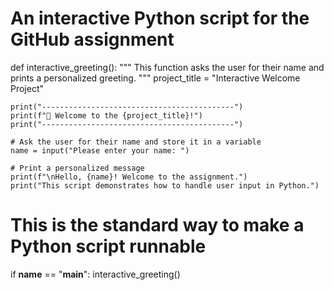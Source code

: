 # An interactive Python script for the GitHub assignment

def interactive_greeting():
    """
    This function asks the user for their name and prints a
    personalized greeting.
    """
    project_title = "Interactive Welcome Project"
    
    print("-------------------------------------------")
    print(f"🚀 Welcome to the {project_title}!")
    print("-------------------------------------------")

    # Ask the user for their name and store it in a variable
    name = input("Please enter your name: ")
    
    # Print a personalized message
    print(f"\nHello, {name}! Welcome to the assignment.")
    print("This script demonstrates how to handle user input in Python.")

# This is the standard way to make a Python script runnable
if __name__ == "__main__":
    interactive_greeting()
